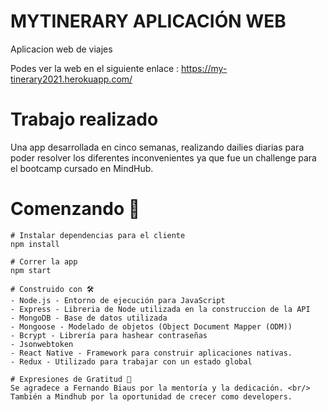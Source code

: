 # MYTINERARY APLICACIÓN WEB
Aplicacion web de viajes


Podes ver la web en el siguiente enlace : https://my-tinerary2021.herokuapp.com/

# Trabajo realizado
Una app desarrollada en cinco semanas, realizando dailies diarias para poder resolver los diferentes inconvenientes ya que fue un challenge para el bootcamp cursado en MindHub.
# Comenzando  🚀
```
# Instalar dependencias para el cliente
npm install

# Correr la app
npm start

# Construido con 🛠️
- Node.js - Entorno de ejecución para JavaScript
- Express - Libreria de Node utilizada en la construccion de la API
- MongoDB - Base de datos utilizada
- Mongoose - Modelado de objetos (Object Document Mapper (ODM))
- Bcrypt - Librería para hashear contraseñas
- Jsonwebtoken
- React Native - Framework para construir aplicaciones nativas.
- Redux - Utilizado para trabajar con un estado global

# Expresiones de Gratitud 🎁
Se agradece a Fernando Biaus por la mentoría y la dedicación. <br/>
También a Mindhub por la oportunidad de crecer como developers.
